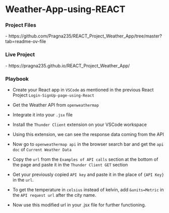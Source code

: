 # Weather-App-using-REACT

<h3>Project Files</h3> - https://github.com/Pragna235/REACT_Project_Weather_App/tree/master?tab=readme-ov-file

<h3>Live Project</h3> - https://pragna235.github.io/REACT_Project_Weather_App/

<h3>Playbook</h3>

* Create your React app in `VSCode` as mentioned in the previous React Project `Login-SignUp-page-using-React`
* Get the Weather API from `openweathermap`
* Integrate it into your `.jsx` file
* Install the `Thunder Client` extension on your VSCode workspace
* Using this extension, we can see the response data coming from the API
* Now go to `openweathermap api` in the browser search bar and get the `api doc` of `Current Weather Data`
* Copy the `url` from the `Examples of API calls` section at the bottom of the page and paste it in the `Thunder Client GET` section
* Get your previously copied `API key` and paste it in the place of `{API Key}` in the `url`.

* To get the temperature in `celsius` instead of kelvin, add `&units=Metric` in the `API request url` after the city name.
* Now use this modified url in your .jsx file for further functioning.
